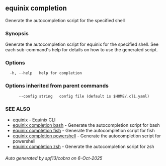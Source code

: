 ## equinix completion

Generate the autocompletion script for the specified shell

### Synopsis

Generate the autocompletion script for equinix for the specified shell.
See each sub-command's help for details on how to use the generated script.


### Options

```
  -h, --help   help for completion
```

### Options inherited from parent commands

```
      --config string   config file (default is $HOME/.cli.yaml)
```

### SEE ALSO

* [equinix](equinix.md)	 - Equinix CLI
* [equinix completion bash](equinix_completion_bash.md)	 - Generate the autocompletion script for bash
* [equinix completion fish](equinix_completion_fish.md)	 - Generate the autocompletion script for fish
* [equinix completion powershell](equinix_completion_powershell.md)	 - Generate the autocompletion script for powershell
* [equinix completion zsh](equinix_completion_zsh.md)	 - Generate the autocompletion script for zsh

###### Auto generated by spf13/cobra on 6-Oct-2025
